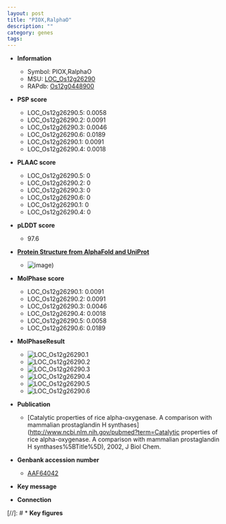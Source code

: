 ```yaml
---
layout: post
title: "PIOX,RalphaO"
description: ""
category: genes
tags: 
---
```


* **Information**  
    + Symbol: PIOX,RalphaO  
    + MSU: [LOC_Os12g26290](http://rice.plantbiology.msu.edu/cgi-bin/ORF_infopage.cgi?orf=LOC_Os12g26290)  
    + RAPdb: [Os12g0448900](http://rapdb.dna.affrc.go.jp/viewer/gbrowse_details/irgsp1?name=Os12g0448900)  

* **PSP score**  
    + LOC_Os12g26290.5: 0.0058 
    + LOC_Os12g26290.2: 0.0091 
    + LOC_Os12g26290.3: 0.0046 
    + LOC_Os12g26290.6: 0.0189 
    + LOC_Os12g26290.1: 0.0091 
    + LOC_Os12g26290.4: 0.0018 

* **PLAAC score**  
    + LOC_Os12g26290.5: 0 
    + LOC_Os12g26290.2: 0 
    + LOC_Os12g26290.3: 0 
    + LOC_Os12g26290.6: 0 
    + LOC_Os12g26290.1: 0 
    + LOC_Os12g26290.4: 0 

* **pLDDT score**
    + 97.6

* **[Protein Structure from AlphaFold and UniProt](https://www.uniprot.org/uniprotkb/Q2QRV3/entry#structure)**
    + ![image](https://ricepsp.github.io/images/Q2/AF-Q2QRV3-F1.png))

* **MolPhase score**
    + LOC_Os12g26290.1: 0.0091
    + LOC_Os12g26290.2: 0.0091
    + LOC_Os12g26290.3: 0.0046
    + LOC_Os12g26290.4: 0.0018
    + LOC_Os12g26290.5: 0.0058
    + LOC_Os12g26290.6: 0.0189

* **MolPhaseResult**
    + ![LOC_Os12g26290.1](https://ricepsp.github.io/pictures/LOC_Os12g/LOC_Os12g26290.1.png)
    + ![LOC_Os12g26290.2](https://ricepsp.github.io/pictures/LOC_Os12g/LOC_Os12g26290.2.png)
    + ![LOC_Os12g26290.3](https://ricepsp.github.io/pictures/LOC_Os12g/LOC_Os12g26290.3.png)
    + ![LOC_Os12g26290.4](https://ricepsp.github.io/pictures/LOC_Os12g/LOC_Os12g26290.4.png)
    + ![LOC_Os12g26290.5](https://ricepsp.github.io/pictures/LOC_Os12g/LOC_Os12g26290.5.png)
    + ![LOC_Os12g26290.6](https://ricepsp.github.io/pictures/LOC_Os12g/LOC_Os12g26290.6.png)

* **Publication**  
    + [Catalytic properties of rice alpha-oxygenase. A comparison with mammalian prostaglandin H synthases](http://www.ncbi.nlm.nih.gov/pubmed?term=Catalytic properties of rice alpha-oxygenase. A comparison with mammalian prostaglandin H synthases%5BTitle%5D), 2002, J Biol Chem.

* **Genbank accession number**  
    + [AAF64042](http://www.ncbi.nlm.nih.gov/nuccore/AAF64042)

* **Key message**  

* **Connection**  

[//]: # * **Key figures**  


